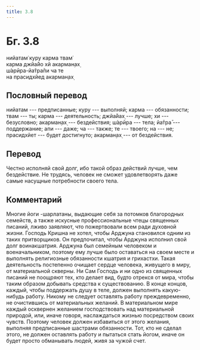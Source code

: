 ```yaml
---
title: 3.8
---
```


# Бг. 3.8
нийатам̇ куру карма твам̇<br/>
карма джйа̄йо хй акарман̣ах̣<br/>
ш́арӣра-йа̄тра̄пи ча те<br/>
на прасидхйед акарман̣ах̣
## Пословный перевод

нийатам --- предписанные; куру --- выполняй; карма --- обязанности; твам
--- ты; карма --- деятельность; джйа̄йах̣ --- лучше; хи --- безусловно;
акарман̣ах̣ --- бездействия; ш́арӣра --- тела; йа̄тра̄ --- поддержание; апи
--- даже; ча --- также; те --- твоего; на --- не; прасидхйет --- будет
достигнуто; акарман̣ах̣ --- от бездействия.

## Перевод

Честно исполняй свой долг, ибо такой образ действий лучше, чем
бездействие. Не трудясь, человек не сможет удовлетворять даже самые
насущные потребности своего тела.

## Комментарий

Многие йоги -шарлатаны, выдающие себя за потомков благородных семейств,
а также искусные профессиональные чтецы священных писаний, лживо
заявляют, что пожертвовали всем ради духовной жизни. Господь Кришна не
хотел, чтобы Арджуна становился одним из таких притворщиков. Он
предпочитал, чтобы Арджуна исполнил свой долг воинакшатрия. Арджуна был
семейным человеком и военачальником, поэтому ему лучше было оставаться
на своем месте и выполнять религиозные обязанности кшатрия и грихастхи.
Такая деятельность постепенно очищает сердце человека, живущего в миру,
от материальной скверны. Ни Сам Господь и ни одно из священных писаний
не поощряют тех, кто делает вид, будто отрекся от мира, чтобы таким
образом добывать средства к существованию. В конце концов, каждый, чтобы
поддержать душу в теле, должен выполнять какую-нибудь работу. Никому не
следует оставлять работу преждевременно, не очистившись от материальных
желаний. В материальном мире каждый осквернен желанием господствовать
над материальной природой, или, иначе говоря, наслаждаться жизнью
посредством своих чувств. Поэтому человек должен избавиться от этого
желания, выполняя предписанные шастрами обязанности. Тот, кто не сделал
этого, не должен оставлять работу и пытаться стать йогом, иначе он будет
просто обманывать людей, живя за чужой счет.
